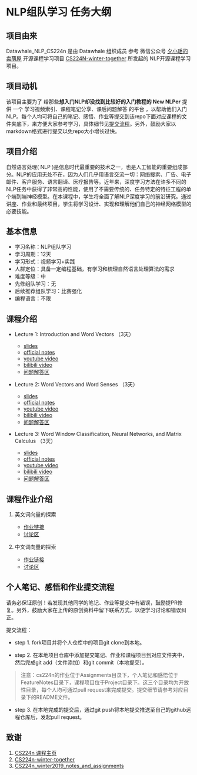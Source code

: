 # NLP组队学习 任务大纲

## 项目由来

Datawhale_NLP_CS224n 是由 Datawhale 组织成员 参考 微信公众号 [夕小瑶的卖萌屋](https://mp.weixin.qq.com/s?__biz=MzIwNzc2NTk0NQ==&mid=2247485633&idx=1&sn=24f65254ae07f53ebb1d976b37d2573b&chksm=970c2017a07ba90182d85fc0a238d3234bd9fe3eb357371db756ba73e321f733d52658fe941b&token=1203749132&lang=zh_CN#rd) 开源课程学习项目 [CS224N-winter-together](https://github.com/xixiaoyao/CS224n-winter-together) 所发起的 NLP开源课程学习项目。

## 项目动机

该项目主要为了 给那些**想入门NLP却没找到比较好的入门教程的 New NLPer** 提供 一个 学习视频索引、课程笔记分享、课后问题解答 的平台 ，以帮助他们入门 NLP。每个人均可将自己的笔记、感悟、作业等提交到该repo下面对应课程的文件夹底下，来方便大家参考学习，具体细节见[提交流程](https://github.com/xixiaoyao/CS224n-winter-together/blob/master/README.md#个人笔记感悟和作业提交流程)。另外，鼓励大家以markdown格式进行提交以免repo大小增长过快。

## 项目介绍

自然语言处理( NLP )是信息时代最重要的技术之一，也是人工智能的重要组成部分。NLP的应用无处不在，因为人们几乎用语言交流一切：网络搜索、广告、电子邮件、客户服务、语言翻译、医疗报告等。近年来，深度学习方法在许多不同的NLP任务中获得了非常高的性能，使用了不需要传统的、任务特定的特征工程的单个端到端神经模型。在本课程中，学生将全面了解NLP深度学习的前沿研究。通过讲座、作业和最终项目，学生将学习设计、实现和理解他们自己的神经网络模型的必要技能。

## 基本信息

- 学习名称：NLP组队学习
- 学习周期：12天
- 学习形式：视频学习+实践
- 人群定位：具备一定编程基础，有学习和梳理自然语言处理算法的需求
- 难度等级：中
- 先修组队学习：无
- 后续推荐组队学习：比赛强化
- 编程语言：不限

## 课程介绍

- Lecture 1: Introduction and Word Vectors （3天）
  - [slides](Lecture/Lecture1/slides/) 
  - [official notes](Lecture/Lecture1/official_notes/)
  - [youtube video](https://www.youtube.com/watch?v=8rXD5-xhemo)
  - [bilibili video](https://www.bilibili.com/video/BV1s4411N7fC?p=1)
  - [问题解答区](https://github.com/km1994/Datawhale_NLP_CS224n/issues/1)

- Lecture 2: Word Vectors and Word Senses （3天）
  - [slides](Lecture/Lecture2/slides/) 
  - [official notes](Lecture/Lecture2/official_notes/)
  - [youtube video](https://www.youtube.com/watch?v=kEMJRjEdNzM&list=PLoROMvodv4rOhcuXMZkNm7j3fVwBBY42z&index=2)
  - [bilibili video](https://www.bilibili.com/video/BV1s4411N7fC?p=2)
  - [问题解答区](https://github.com/km1994/Datawhale_NLP_CS224n/issues/2)

- Lecture 3: Word Window Classification, Neural Networks, and Matrix Calculus （3天）
  - [slides](Lecture/Lecture3/slides/) 
  - [official notes](Lecture/Lecture3/official_notes/)
  - [youtube video](https://www.youtube.com/watch?v=8CWyBNX6eDo)
  - [bilibili video](https://www.bilibili.com/video/BV1s4411N7fC?p=3)
  - [问题解答区](https://github.com/km1994/Datawhale_NLP_CS224n/issues/3)

## 课程作业介绍

1. 英文词向量的探索
   - [作业链接](Assignments/official/homework1/en/)
   - [讨论区](https://github.com/km1994/Datawhale_NLP_CS224n/issues/21)
   
2. 中文词向量的探索
   - [作业链接](Assignments/official/homework1/zh/)
   - [讨论区](https://github.com/km1994/Datawhale_NLP_CS224n/issues/21) 

## 个人笔记、感悟和作业提交流程

请务必保证原创！若发现其他同学的笔记、作业等提交中有错误，鼓励提PR修复。另外，鼓励大家在上传的原创资料中留下联系方式，以便学习讨论和错误纠正。

提交流程：

- step 1. fork项目并将个人仓库中的项目git clone到本地。

- step 2. 在本地项目仓库中添加提交笔记、作业和课程项目到对应文件夹中，然后完成git add（文件添加）和git commit（本地提交）。

> 注意：cs224n的作业位于Assignments目录下，个人笔记和感悟位于FeatureNotes目录下，课程项目位于Project目录下。这三个目录均为开放性目录，每个人均可通过pull request来完成提交。提交细节请参考对应目录下的README文件。

- step 3. 在本地完成的提交后，通过git push将本地提交推送至自己的github远程仓库后，发起pull request。


## 致谢

1. [CS224n 课程主页](http://web.stanford.edu/class/cs224n/index.html)
2. [CS224n-winter-together](https://github.com/xixiaoyao/CS224n-winter-together)
3. [CS224n_winter2019_notes_and_assignments](https://github.com/lrs1353281004/CS224n_winter2019_notes_and_assignments)

